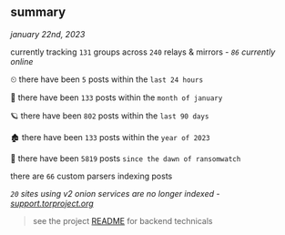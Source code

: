 
## summary
_january 22nd, 2023_

currently tracking `131` groups across `240` relays & mirrors - _`86` currently online_

⏲ there have been `5` posts within the `last 24 hours`

🦈 there have been `133` posts within the `month of january`

🪐 there have been `802` posts within the `last 90 days`

🏚 there have been `133` posts within the `year of 2023`

🦕 there have been `5819` posts `since the dawn of ransomwatch`

there are `66` custom parsers indexing posts

_`20` sites using v2 onion services are no longer indexed - [support.torproject.org](https://support.torproject.org/onionservices/v2-deprecation/)_

> see the project [README](https://github.com/joshhighet/ransomwatch#ransomwatch--) for backend technicals
